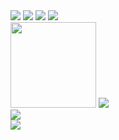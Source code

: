 <div align="left"> 
<img src="https://visitor-badge.glitch.me/badge?page_id=spatxos" /> 
<span > 
    <img src="https://img.shields.io/badge/-CSharp-E34F26?style=flat-square&logo=CSharp&logoColor=white" /> 
    <img src="https://img.shields.io/badge/-VUE-1572B6?style=flat-square&logo=vue" /> 
    <img src="https://img.shields.io/badge/-JavaScript-oringe?style=flat-square&logo=javascript" /> 
</span>
</div>

<div align="left" style="display: inline-block;"> <img height="137px" src="https://github-readme-stats.vercel.app/api?username=spatxos&hide_title=true&hide_border=true&show_icons=trueline_height=21&text_color=000&icon_color=000&bg_color=0,ea6161,ffc64d,fffc4d,52fa5a&theme=graywhite" /> </div>
<div align="right" style="display: inline-block;"> <img src="https://github-readme-stats.vercel.app/api/top-langs/?username=spatxos&hide_title=true&hide_border=true&layout=compact&langs_count=6&text_color=000&icon_color=fff&bg_color=0,52fa5a,4dfcff,c64dff&theme=graywhite" /> 
</div>
<div align="left"> <img src="https://github-readme-streak-stats.herokuapp.com/?user=spatxos" /> </div>
<div align="left"> <img src="https://activity-graph.herokuapp.com/graph?username=spatxos&theme=xcode" /> </div>

